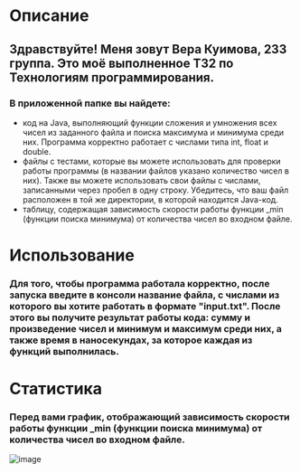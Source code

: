 # Описание
## Здравствуйте! Меня зовут Вера Куимова, 233 группа. Это моё выполненное ТЗ2 по Технологиям программирования.
### В приложенной папке вы найдете:
 - код на Java, выполняющий функции сложения и умножения всех чисел из заданного файла и поиска максимума и минимума среди них. Программа корректно работает с числами типа int, float и double.<br/>
 - файлы с тестами, которые вы можете использовать для проверки работы программы (в названии файлов указано количество чисел в них). Также вы можете использовать свои файлы с числами, записанными через пробел в одну строку. Убедитесь, что ваш файл расположен в той же директории, в которой находится Java-код.<br/>
 - таблицу, содержащая зависимость скорости работы функции _min (функции поиска минимума) от количества чисел во входном файле.<br/>

# Использование
### Для того, чтобы программа работала корректно, после запуска введите в консоли название файла, с числами из которого вы хотите работать в формате "input.txt". После этого вы получите результат работы кода: сумму и произведение чисел и минимум и максимум среди них, а также время в наносекундах, за которое каждая из функций выполнилась.  

# Статистика
### Перед вами график, отображающий зависимость скорости работы функции _min (функции поиска минимума) от количества чисел во входном файле.
![image](https://github.com/oceany3/tz2/assets/168352793/e7677ab9-3710-45b4-bfb9-bcbd2a320c6f)
